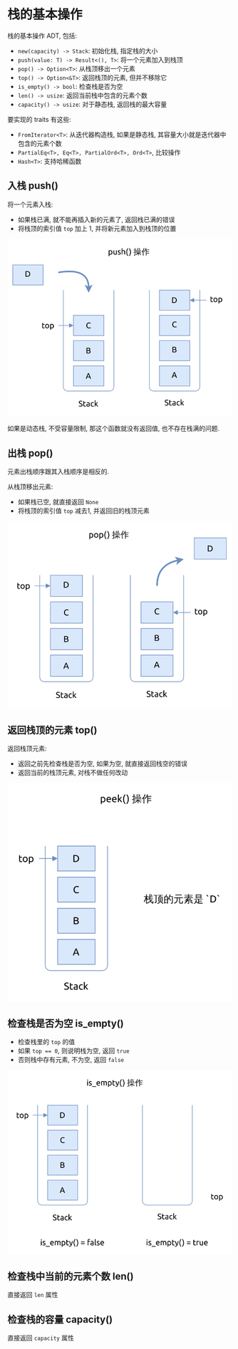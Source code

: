 # 栈的基本操作

栈的基本操作 ADT, 包括:

- `new(capacity) -> Stack`: 初始化栈, 指定栈的大小
- `push(value: T) -> Result<(), T>`: 将一个元素加入到栈顶
- `pop() -> Option<T>`: 从栈顶移出一个元素
- `top() -> Option<&T>`: 返回栈顶的元素, 但并不移除它
- `is_empty() -> bool`: 检查栈是否为空
- `len() -> usize`: 返回当前栈中包含的元素个数
- `capacity() -> usize`: 对于静态栈, 返回栈的最大容量

要实现的 traits 有这些:

- `FromIterator<T>`: 从迭代器构造栈, 如果是静态栈, 其容量大小就是迭代器中包含的元素个数
- `PartialEq<T>, Eq<T>, PartialOrd<T>, Ord<T>`, 比较操作
- `Hash<T>`: 支持哈稀函数

## 入栈 push()

将一个元素入栈:

- 如果栈已满, 就不能再插入新的元素了, 返回栈已满的错误
- 将栈顶的索引值 `top` 加上 1, 并将新元素加入到栈顶的位置

![stack push](assets/stack-push.svg)

如果是动态栈, 不受容量限制, 那这个函数就没有返回值, 也不存在栈满的问题.

## 出栈 pop()

元素出栈顺序跟其入栈顺序是相反的.

从栈顶移出元素:

- 如果栈已空, 就直接返回 `None`
- 将栈顶的索引值 `top` 减去1, 并返回旧的栈顶元素

![stack pop](assets/stack-pop.svg)

## 返回栈顶的元素 top()

返回栈顶元素:

- 返回之前先检查栈是否为空, 如果为空, 就直接返回栈空的错误
- 返回当前的栈顶元素, 对栈不做任何改动

![stack top](assets/stack-top.svg)

## 检查栈是否为空 is_empty()

- 检查栈里的 `top` 的值
- 如果 `top == 0`, 则说明栈为空, 返回 `true`
- 否则栈中存有元素, 不为空, 返回 `false`

![stack is empty](assets/stack-is-empty.svg)

## 检查栈中当前的元素个数 len()

直接返回 `len` 属性

## 检查栈的容量 capacity()

直接返回 `capacity` 属性

